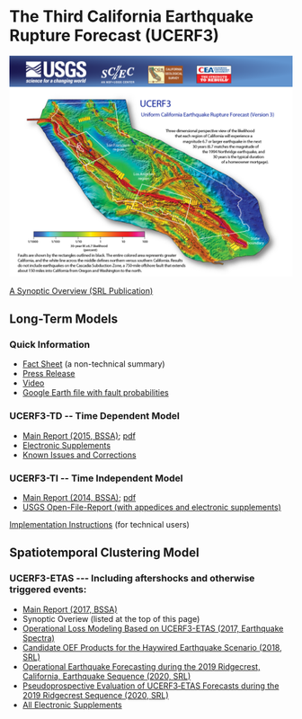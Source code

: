 # The Third California Earthquake Rupture Forecast (UCERF3)

![UCERF3 Postcard](resources/UCERF3_postcard.png)

[A Synoptic Overview (SRL Publication)](http://srl.geoscienceworld.org/content/early/2017/07/07/0220170045)

## Long-Term Models

### Quick Information

* [Fact Sheet](https://pubs.usgs.gov/fs/2015/3009/) (a non-technical summary)
* [Press Release](https://www.usgs.gov/news/new-long-term-earthquake-forecast-california)
* [Video](https://www.youtube.com/watch?v=L0vHyHLMNx8)
* [Google Earth file with fault probabilities](http://opensha.usc.edu/ftp/kmilner/ucerf3/ucerf3_timedep_30yr_probs.kmz)

### UCERF3-TD -- Time Dependent Model

* [Main Report (2015, BSSA)](http://bssa.geoscienceworld.org/content/early/2015/03/05/0120140093.abstract); [pdf](resources/UCERF3-TD_2015_BSSA_Paper.pdf)
* [Electronic Supplements](http://opensha.usc.edu/ftp/UCERF3-TimeDependentSupplements/)
* [Known Issues and Corrections](UCERF3-TD-Corrections)

### UCERF3-TI -- Time Independent Model

* [Main Report (2014, BSSA)](http://bssa.geoscienceworld.org/content/104/3/1122.abstract?stoc); [pdf](resources/UCERF3-TI_2014_BSSA_Paper.pdf)
* [USGS Open-File-Report (with appedices and electronic supplements)](https://pubs.usgs.gov/of/2013/1165/)

[Implementation Instructions](https://github.com/opensha/opensha-ucerf3/wiki/UCERF3-Implementation-Instructions) (for technical users)

## Spatiotemporal Clustering Model

### UCERF3-ETAS --- Including aftershocks and otherwise triggered events: 

* [Main Report (2017, BSSA)](http://www.bssaonline.org/content/early/2017/02/24/0120160173.abstract)
* Synoptic Overiew (listed at the top of this page)
* [Operational Loss Modeling Based on UCERF3-ETAS (2017, Earthquake Spectra)](http://www.earthquakespectra.org/doi/abs/10.1193/011817EQS017M)
* [Candidate OEF Products for the Haywired Earthquake Scenario (2018, SRL)](https://pubs.geoscienceworld.org/ssa/srl/article/530336/candidate-products-for-operational-earthquake)
* [Operational Earthquake Forecasting during the 2019 Ridgecrest, California, Earthquake Sequence (2020, SRL)](https://pubs.geoscienceworld.org/ssa/srl/article/91/3/1567/582898)
* [Pseudoprospective Evaluation of UCERF3‐ETAS Forecasts during the 2019 Ridgecrest Sequence (2020, SRL)](https://pubs.geoscienceworld.org/ssa/bssa/article/110/4/1799/588154)
* [All Electronic Supplements](UCERF3-ETAS)